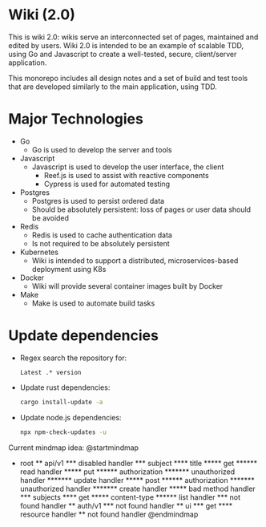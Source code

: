 # Wiki (2.0)

This is wiki 2.0: wikis serve an interconnected set of pages, maintained and
edited by users. Wiki 2.0 is intended to be an example of scalable TDD, using Go
and Javascript to create a well-tested, secure, client/server application.

This monorepo includes all design notes and a set of build and test tools that
are developed similarly to the main application, using TDD.

# Major Technologies

* Go
    * Go is used to develop the server and tools
* Javascript
    * Javascript is used to develop the user interface, the client
        * Reef.js is used to assist with reactive components
        * Cypress is used for automated testing
* Postgres
    * Postgres is used to persist ordered data
    * Should be absolutely persistent: loss of pages or user data should be
    avoided
* Redis
    * Redis is used to cache authentication data
    * Is not required to be absolutely persistent
* Kubernetes
    * Wiki is intended to support a distributed, microservices-based deployment
    using K8s
* Docker
    * Wiki will provide several container images built by Docker
* Make
    * Make is used to automate build tasks

# Update dependencies

* Regex search the repository for:

    ```
    Latest .* version
    ```

* Update rust dependencies:

    ```sh
    cargo install-update -a
    ```

* Update node.js dependencies:

    ```sh
    npx npm-check-updates -u
    ```

Current mindmap idea:
@startmindmap
* root
** api/v1
*** disabled handler
*** subject
**** title
***** get
****** read handler
***** put
****** authorization
******* unauthorized handler
******* update handler
***** post
****** authorization
******* unauthorized handler
******* create handler
***** bad method handler
*** subjects
**** get
***** content-type
****** list handler
*** not found handler
** auth/v1
*** not found handler
** ui
*** get
**** resource handler
** not found handler
@endmindmap